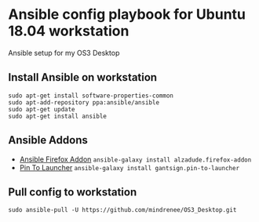 # Ansible config playbook for Ubuntu 18.04 workstation
Ansible setup for my OS3 Desktop

## Install Ansible on workstation
```
sudo apt-get install software-properties-common
sudo apt-add-repository ppa:ansible/ansible
sudo apt-get update
sudo apt-get install ansible
```

## Ansible Addons

* [Ansible Firefox Addon](https://github.com/alzadude/ansible-firefox-addon)
  ```ansible-galaxy install alzadude.firefox-addon```
* [Pin To Launcher](https://github.com/gantsign/ansible-role-pin-to-launcher) 
  ```ansible-galaxy install gantsign.pin-to-launcher```

## Pull config to workstation
```
sudo ansible-pull -U https://github.com/mindrenee/OS3_Desktop.git
```
